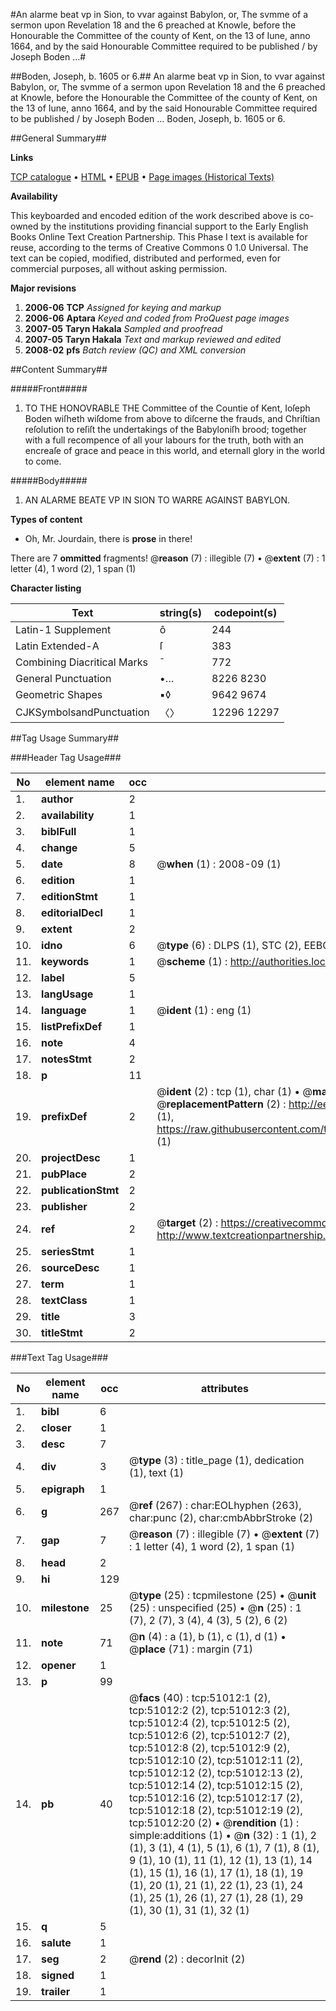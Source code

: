 #An alarme beat vp in Sion, to vvar against Babylon, or, The svmme of a sermon upon Revelation 18 and the 6 preached at Knowle, before the Honourable the Committee of the county of Kent, on the 13 of Iune, anno 1664, and by the said Honourable Committee required to be published / by Joseph Boden ...#

##Boden, Joseph, b. 1605 or 6.##
An alarme beat vp in Sion, to vvar against Babylon, or, The svmme of a sermon upon Revelation 18 and the 6 preached at Knowle, before the Honourable the Committee of the county of Kent, on the 13 of Iune, anno 1664, and by the said Honourable Committee required to be published / by Joseph Boden ...
Boden, Joseph, b. 1605 or 6.

##General Summary##

**Links**

[TCP catalogue](http://www.ota.ox.ac.uk/tcp/)  • 
[HTML](http://tei.it.ox.ac.uk/tcp/Texts-HTML/free/A28/A28514.html)  • 
[EPUB](http://tei.it.ox.ac.uk/tcp/Texts-EPUB/free/A28/A28514.epub) • 
[Page images (Historical Texts)](https://data.historicaltexts.jisc.ac.uk/view?pubId=eebo-11926106e&pageId=eebo-11926106e-51012-1)

**Availability**

This keyboarded and encoded edition of the
	       work described above is co-owned by the institutions
	       providing financial support to the Early English Books
	       Online Text Creation Partnership. This Phase I text is
	       available for reuse, according to the terms of Creative
	       Commons 0 1.0 Universal. The text can be copied,
	       modified, distributed and performed, even for
	       commercial purposes, all without asking permission.

**Major revisions**

1. __2006-06__ __TCP__ *Assigned for keying and markup*
1. __2006-06__ __Aptara__ *Keyed and coded from ProQuest page images*
1. __2007-05__ __Taryn Hakala__ *Sampled and proofread*
1. __2007-05__ __Taryn Hakala__ *Text and markup reviewed and edited*
1. __2008-02__ __pfs__ *Batch review (QC) and XML conversion*

##Content Summary##

#####Front#####

1. TO
THE HONOVRABLE THE
Committee of the Countie of Kent,
Ioſeph Boden wiſheth wiſdome from
above to diſcerne the frauds,
and
Chriſtian reſolution to reſiſt the undertakings
of the Babyloniſh brood; together with a full
recompence of all your labours for the truth, both with
an encreaſe of grace and peace in this world,
and eternall glory in the world to come.

#####Body#####

1. AN ALARME BEATE
VP IN SION TO WARRE
AGAINST BABYLON.

**Types of content**

  * Oh, Mr. Jourdain, there is **prose** in there!

There are 7 **ommitted** fragments! 
 @__reason__ (7) : illegible (7)  •  @__extent__ (7) : 1 letter (4), 1 word (2), 1 span (1)

**Character listing**


|Text|string(s)|codepoint(s)|
|---|---|---|
|Latin-1 Supplement|ô|244|
|Latin Extended-A|ſ|383|
|Combining             Diacritical Marks|̄|772|
|General Punctuation|•…|8226 8230|
|Geometric Shapes|▪◊|9642 9674|
|CJKSymbolsandPunctuation|〈〉|12296 12297|

##Tag Usage Summary##

###Header Tag Usage###

|No|element name|occ|attributes|
|---|---|---|---|
|1.|__author__|2||
|2.|__availability__|1||
|3.|__biblFull__|1||
|4.|__change__|5||
|5.|__date__|8| @__when__ (1) : 2008-09 (1)|
|6.|__edition__|1||
|7.|__editionStmt__|1||
|8.|__editorialDecl__|1||
|9.|__extent__|2||
|10.|__idno__|6| @__type__ (6) : DLPS (1), STC (2), EEBO-CITATION (1), OCLC (1), VID (1)|
|11.|__keywords__|1| @__scheme__ (1) : http://authorities.loc.gov/ (1)|
|12.|__label__|5||
|13.|__langUsage__|1||
|14.|__language__|1| @__ident__ (1) : eng (1)|
|15.|__listPrefixDef__|1||
|16.|__note__|4||
|17.|__notesStmt__|2||
|18.|__p__|11||
|19.|__prefixDef__|2| @__ident__ (2) : tcp (1), char (1)  •  @__matchPattern__ (2) : ([0-9\-]+):([0-9IVX]+) (1), (.+) (1)  •  @__replacementPattern__ (2) : http://eebo.chadwyck.com/downloadtiff?vid=$1&page=$2 (1), https://raw.githubusercontent.com/textcreationpartnership/Texts/master/tcpchars.xml#$1 (1)|
|20.|__projectDesc__|1||
|21.|__pubPlace__|2||
|22.|__publicationStmt__|2||
|23.|__publisher__|2||
|24.|__ref__|2| @__target__ (2) : https://creativecommons.org/publicdomain/zero/1.0/ (1), http://www.textcreationpartnership.org/docs/. (1)|
|25.|__seriesStmt__|1||
|26.|__sourceDesc__|1||
|27.|__term__|1||
|28.|__textClass__|1||
|29.|__title__|3||
|30.|__titleStmt__|2||


###Text Tag Usage###

|No|element name|occ|attributes|
|---|---|---|---|
|1.|__bibl__|6||
|2.|__closer__|1||
|3.|__desc__|7||
|4.|__div__|3| @__type__ (3) : title_page (1), dedication (1), text (1)|
|5.|__epigraph__|1||
|6.|__g__|267| @__ref__ (267) : char:EOLhyphen (263), char:punc (2), char:cmbAbbrStroke (2)|
|7.|__gap__|7| @__reason__ (7) : illegible (7)  •  @__extent__ (7) : 1 letter (4), 1 word (2), 1 span (1)|
|8.|__head__|2||
|9.|__hi__|129||
|10.|__milestone__|25| @__type__ (25) : tcpmilestone (25)  •  @__unit__ (25) : unspecified (25)  •  @__n__ (25) : 1 (7), 2 (7), 3 (4), 4 (3), 5 (2), 6 (2)|
|11.|__note__|71| @__n__ (4) : a (1), b (1), c (1), d (1)  •  @__place__ (71) : margin (71)|
|12.|__opener__|1||
|13.|__p__|99||
|14.|__pb__|40| @__facs__ (40) : tcp:51012:1 (2), tcp:51012:2 (2), tcp:51012:3 (2), tcp:51012:4 (2), tcp:51012:5 (2), tcp:51012:6 (2), tcp:51012:7 (2), tcp:51012:8 (2), tcp:51012:9 (2), tcp:51012:10 (2), tcp:51012:11 (2), tcp:51012:12 (2), tcp:51012:13 (2), tcp:51012:14 (2), tcp:51012:15 (2), tcp:51012:16 (2), tcp:51012:17 (2), tcp:51012:18 (2), tcp:51012:19 (2), tcp:51012:20 (2)  •  @__rendition__ (1) : simple:additions (1)  •  @__n__ (32) : 1 (1), 2 (1), 3 (1), 4 (1), 5 (1), 6 (1), 7 (1), 8 (1), 9 (1), 10 (1), 11 (1), 12 (1), 13 (1), 14 (1), 15 (1), 16 (1), 17 (1), 18 (1), 19 (1), 20 (1), 21 (1), 22 (1), 23 (1), 24 (1), 25 (1), 26 (1), 27 (1), 28 (1), 29 (1), 30 (1), 31 (1), 32 (1)|
|15.|__q__|5||
|16.|__salute__|1||
|17.|__seg__|2| @__rend__ (2) : decorInit (2)|
|18.|__signed__|1||
|19.|__trailer__|1||
